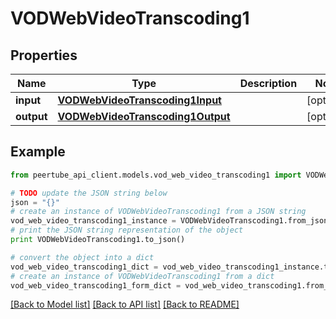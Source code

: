 # VODWebVideoTranscoding1


## Properties
Name | Type | Description | Notes
------------ | ------------- | ------------- | -------------
**input** | [**VODWebVideoTranscoding1Input**](VODWebVideoTranscoding1Input.md) |  | [optional] 
**output** | [**VODWebVideoTranscoding1Output**](VODWebVideoTranscoding1Output.md) |  | [optional] 

## Example

```python
from peertube_api_client.models.vod_web_video_transcoding1 import VODWebVideoTranscoding1

# TODO update the JSON string below
json = "{}"
# create an instance of VODWebVideoTranscoding1 from a JSON string
vod_web_video_transcoding1_instance = VODWebVideoTranscoding1.from_json(json)
# print the JSON string representation of the object
print VODWebVideoTranscoding1.to_json()

# convert the object into a dict
vod_web_video_transcoding1_dict = vod_web_video_transcoding1_instance.to_dict()
# create an instance of VODWebVideoTranscoding1 from a dict
vod_web_video_transcoding1_form_dict = vod_web_video_transcoding1.from_dict(vod_web_video_transcoding1_dict)
```
[[Back to Model list]](../README.md#documentation-for-models) [[Back to API list]](../README.md#documentation-for-api-endpoints) [[Back to README]](../README.md)


